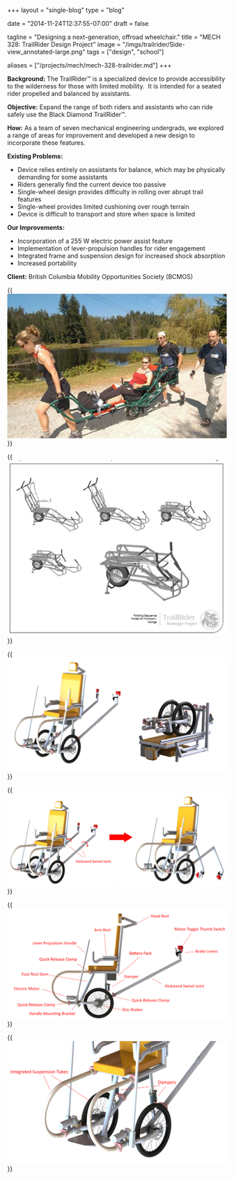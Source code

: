 +++
layout =    "single-blog"
type =      "blog"

date = "2014-11-24T12:37:55-07:00"
draft =     false

tagline = "Designing a next-generation, offroad wheelchair."
title = "MECH 328: TrailRider Design Project"
image =     "/imgs/trailrider/Side-view_annotated-large.png"
tags =      ["design", "school"]

aliases =   ["/projects/mech/mech-328-trailrider.md"]
+++

__Background:__ The TrailRider™ is a specialized device to provide accessibility to the wilderness for those with limited mobility.  It is intended for a seated rider propelled and balanced by assistants.

__Objective:__ Expand the range of both riders and assistants who can ride safely use the Black Diamond TrailRider™.

__How:__ As a team of seven mechanical engineering undergrads, we explored a range of areas for improvement and developed a new design to incorporate these features.

__Existing Problems:__

<ul style="text-align: left;">
	<li>Device relies entirely on assistants for balance, which may be physically demanding for some assistants</li>
	<li>Riders generally find the current device too passive</li>
	<li>Single-wheel design provides difficulty in rolling over abrupt trail features</li>
	<li>Single-wheel provides limited cushioning over rough terrain</li>
	<li>Device is difficult to transport and store when space is limited</li>
</ul>

__Our Improvements:__

<ul>
	<li style="text-align: left;">Incorporation of a 255 W electric power assist feature</li>
	<li style="text-align: left;">Implementation of lever-propulsion handles for rider engagement</li>
	<li style="text-align: left;">Integrated frame and suspension design for increased shock absorption</li>
	<li style="text-align: left;">Increased portability</li>
</ul>

__Client:__ British Columbia Mobility Opportunities Society (BCMOS)

{{<img caption="Original TrailRider in use. (Image courtesy of BCMOS)"
src="/imgs/trailrider/Original-TR-in-use.png">}}

{{<img caption="How the original TrailRider folds for transportation."
src="/imgs/trailrider/Original-TR-CAD.png">}}

{{<img caption="Our TrailRider in the folded configuration, 56% smaller than the current design."
src="/imgs/trailrider/TrailRider-Overview.png">}}

{{<img caption="Diagram showing the how the kickstand is integrated with the assistant's push handles."
src="/imgs/trailrider/Kickstand-diagram.png">}}

{{<img caption="Overview of our redesigned TrailRider."
src="/imgs/trailrider/Side-view_annotated-large.png">}}

{{<img caption="Close up of the integrated frame and suspension system."
src="/imgs/trailrider/Suspension_annotated-large.png">}}
